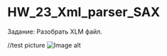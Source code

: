 # HW_23_Xml_parser_SAX
Задание:
Разобрать XLM файл.
 
//test picture
![Image alt](https://github.com/apache-red/HHW_23_Xml_parser_SAX/raw/master/ShowTask.png)
